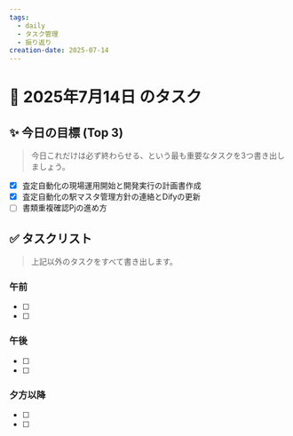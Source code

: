 ```yaml
---
tags:
  - daily
  - タスク管理
  - 振り返り
creation-date: 2025-07-14
---
```



# 📅 2025年7月14日 のタスク

## ✨ 今日の目標 (Top 3)
> 今日これだけは必ず終わらせる、という最も重要なタスクを3つ書き出しましょう。

- [x] 査定自動化の現場運用開始と開発実行の計画書作成
- [x] 査定自動化の駅マスタ管理方針の連絡とDifyの更新
- [ ] 書類重複確認Pjの進め方

## ✅ タスクリスト
> 上記以外のタスクをすべて書き出します。

### 午前
- [ ] 
- [ ] 

### 午後
- [ ] 
- [ ] 

### 夕方以降
- [ ] 
- [ ]